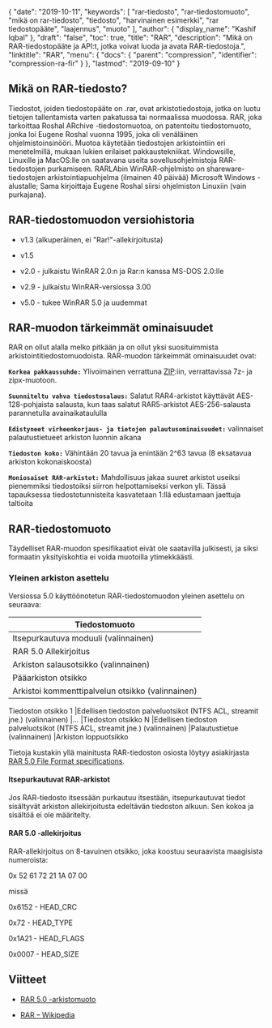 {
  "date": "2019-10-11",
  "keywords": [
"rar-tiedosto",
"rar-tiedostomuoto",
"mikä on rar-tiedosto",
"tiedosto",
"harvinainen esimerkki",
"rar tiedostopääte",
"laajennus",
"muoto"
],
  "author": {
    "display_name": "Kashif Iqbal"
},
  "draft": "false",
  "toc": true,
  "title": "RAR",
  "description": "Mikä on RAR-tiedostopääte ja API:t, jotka voivat luoda ja avata RAR-tiedostoja.",
  "linktitle": "RAR",
  "menu": {
    "docs": {
      "parent": "compression",
      "identifier": "compression-ra-fir"
}
},
  "lastmod": "2019-09-10"
}

## Mikä on RAR-tiedosto?

Tiedostot, joiden tiedostopääte on .rar, ovat arkistotiedostoja, jotka on luotu tietojen tallentamista varten pakatussa tai normaalissa muodossa. RAR, joka tarkoittaa Roshal ARchive -tiedostomuotoa, on patentoitu tiedostomuoto, jonka loi Eugene Roshal vuonna 1995, joka oli venäläinen ohjelmistoinsinööri. Muotoa käytetään tiedostojen arkistointiin eri menetelmillä, mukaan lukien erilaiset pakkaustekniikat. Windowsille, Linuxille ja MacOS:lle on saatavana useita sovellusohjelmistoja RAR-tiedostojen purkamiseen. RARLAbin WinRAR-ohjelmisto on shareware-tiedostojen arkistointiapuohjelma (ilmainen 40 päivää) Microsoft Windows -alustalle; Sama kirjoittaja Eugene Roshal siirsi ohjelmiston Linuxiin (vain purkajana).

## RAR-tiedostomuodon versiohistoria

* v1.3 (alkuperäinen, ei "Rar!"-allekirjoitusta)

* v1.5

* v2.0 - julkaistu WinRAR 2.0:n ja Rar:n kanssa MS-DOS 2.0:lle

* v2.9 - julkaistu WinRAR-versiossa 3.00

* v5.0 - tukee WinRAR 5.0 ja uudemmat


## RAR-muodon tärkeimmät ominaisuudet

RAR on ollut alalla melko pitkään ja on ollut yksi suosituimmista arkistointitiedostomuodoista. RAR-muodon tärkeimmät ominaisuudet ovat:

**`Korkea pakkaussuhde:`** Ylivoimainen verrattuna [ZIP](/compression/zip/):iin, verrattavissa 7z- ja zipx-muotoon.

**`Suunniteltu vahva tiedostosalaus:`** Salatut RAR4-arkistot käyttävät AES-128-pohjaista salausta, kun taas salatut RAR5-arkistot AES-256-salausta parannetulla avainaikataululla

**`Edistyneet virheenkorjaus- ja tietojen palautusominaisuudet:`** valinnaiset palautustietueet arkiston luonnin aikana

**`Tiedoston koko:`** Vähintään 20 tavua ja enintään 2^63 tavua (8 eksatavua arkiston kokonaiskoosta)

**`Moniosaiset RAR-arkistot:`** Mahdollisuus jakaa suuret arkistot useiksi pienemmiksi tiedostoiksi siirron helpottamiseksi verkon yli. Tässä tapauksessa tiedostotunnisteita kasvatetaan 1:llä edustamaan jaettuja taltioita

## RAR-tiedostomuoto

Täydelliset RAR-muodon spesifikaatiot eivät ole saatavilla julkisesti, ja siksi formaatin yksityiskohtia ei voida muotoilla ytimekkäästi.

### Yleinen arkiston asettelu

Versiossa 5.0 käyttöönotetun RAR-tiedostomuodon yleinen asettelu on seuraava:

|Tiedostomuoto
---|
|Itsepurkautuva moduuli (valinnainen)
|RAR 5.0 Allekirjoitus
|Arkiston salausotsikko (valinnainen)
|Pääarkiston otsikko
|Arkistoi kommenttipalvelun otsikko (valinnainen)
Tiedoston otsikko 1
|Edellisen tiedoston palveluotsikot (NTFS ACL, streamit jne.) (valinnainen)
|...
|Tiedoston otsikko N
|Edellisen tiedoston palveluotsikot (NTFS ACL, streamit jne.) (valinnainen)
|Palautustietue (valinnainen)
|Arkiston loppuotsikko

Tietoja kustakin yllä mainitusta RAR-tiedoston osiosta löytyy asiakirjasta [RAR 5.0 File Format specifications](https://www.rarlab.com/technote.htm#arcstruct).

#### Itsepurkautuvat RAR-arkistot

Jos RAR-tiedosto itsessään purkautuu itsestään, itsepurkautuvat tiedot sisältyvät arkiston allekirjoitusta edeltävän tiedoston alkuun. Sen kokoa ja sisältöä ei ole määritelty.

#### RAR 5.0 -allekirjoitus

RAR-allekirjoitus on 8-tavuinen otsikko, joka koostuu seuraavista maagisista numeroista:

0x 52 61 72 21 1A 07 00

missä

0x6152 - HEAD_CRC

0x72 - HEAD_TYPE

0x1A21 - HEAD_FLAGS

0x0007 - HEAD_SIZE

## Viitteet

* [RAR 5.0 -arkistomuoto](https://www.rarlab.com/technote.htm)

* [RAR – Wikipedia](https://en.wikipedia.org/wiki/RAR_(file_format))



